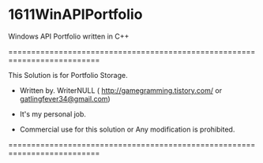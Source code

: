 # 1611WinAPIPortfolio
Windows API Portfolio written in C++

==========================================================================

This Solution is for Portfolio Storage.

* Written by. WriterNULL ( http://gamegramming.tistory.com/ or gatlingfever34@gmail.com)

* It's my personal job.

* Commercial use for this solution or Any modification is prohibited.

==========================================================================
